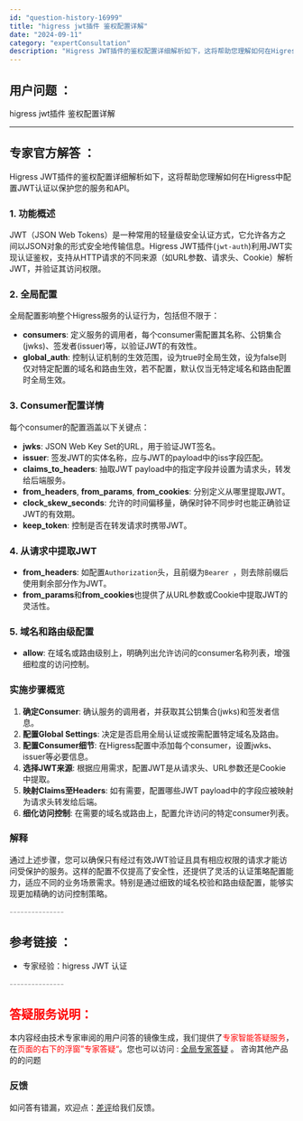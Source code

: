 ```yaml
---
id: "question-history-16999"
title: "higress jwt插件 鉴权配置详解"
date: "2024-09-11"
category: "expertConsultation"
description: "Higress JWT插件的鉴权配置详细解析如下，这将帮助您理解如何在Higress中配置JWT认证以保护您的服务和API。### 1. 功能概述JWT（JSON Web Tokens）是一种常用的轻量级安全认证方式，它允许各方之间以JSON对象的形式安全地传输信息。Higress JWT插件(`j"
---
```


## 用户问题 ： 
 higress jwt插件 鉴权配置详解  

---------------
## 专家官方解答 ：

Higress JWT插件的鉴权配置详细解析如下，这将帮助您理解如何在Higress中配置JWT认证以保护您的服务和API。

### 1. 功能概述
JWT（JSON Web Tokens）是一种常用的轻量级安全认证方式，它允许各方之间以JSON对象的形式安全地传输信息。Higress JWT插件(`jwt-auth`)利用JWT实现认证鉴权，支持从HTTP请求的不同来源（如URL参数、请求头、Cookie）解析JWT，并验证其访问权限。

### 2. 全局配置
全局配置影响整个Higress服务的认证行为，包括但不限于：

- **consumers**: 定义服务的调用者，每个consumer需配置其名称、公钥集合(jwks)、签发者(issuer)等，以验证JWT的有效性。
- **global_auth**: 控制认证机制的生效范围，设为true时全局生效，设为false则仅对特定配置的域名和路由生效，若不配置，默认仅当无特定域名和路由配置时全局生效。

### 3. Consumer配置详情
每个consumer的配置涵盖以下关键点：
- **jwks**: JSON Web Key Set的URL，用于验证JWT签名。
- **issuer**: 签发JWT的实体名称，应与JWT的payload中的iss字段匹配。
- **claims_to_headers**: 抽取JWT payload中的指定字段并设置为请求头，转发给后端服务。
- **from_headers**, **from_params**, **from_cookies**: 分别定义从哪里提取JWT。
- **clock_skew_seconds**: 允许的时间偏移量，确保时钟不同步时也能正确验证JWT的有效期。
- **keep_token**: 控制是否在转发请求时携带JWT。

### 4. 从请求中提取JWT
- **from_headers**: 如配置`Authorization`头，且前缀为`Bearer `，则去除前缀后使用剩余部分作为JWT。
- **from_params**和**from_cookies**也提供了从URL参数或Cookie中提取JWT的灵活性。

### 5. 域名和路由级配置
- **allow**: 在域名或路由级别上，明确列出允许访问的consumer名称列表，增强细粒度的访问控制。

### 实施步骤概览
1. **确定Consumer**: 确认服务的调用者，并获取其公钥集合(jwks)和签发者信息。
2. **配置Global Settings**: 决定是否启用全局认证或按需配置特定域名及路由。
3. **配置Consumer细节**: 在Higress配置中添加每个consumer，设置jwks、issuer等必要信息。
4. **选择JWT来源**: 根据应用需求，配置JWT是从请求头、URL参数还是Cookie中提取。
5. **映射Claims至Headers**: 如有需要，配置哪些JWT payload中的字段应被映射为请求头转发给后端。
6. **细化访问控制**: 在需要的域名或路由上，配置允许访问的特定consumer列表。

### 解释
通过上述步骤，您可以确保只有经过有效JWT验证且具有相应权限的请求才能访问受保护的服务。这样的配置不仅提高了安全性，还提供了灵活的认证策略配置能力，适应不同的业务场景需求。特别是通过细致的域名校验和路由级配置，能够实现更加精确的访问控制策略。


<font color="#949494">---------------</font> 


## 参考链接 ：

* 专家经验：higress JWT 认证 


 <font color="#949494">---------------</font> 
 


## <font color="#FF0000">答疑服务说明：</font> 

本内容经由技术专家审阅的用户问答的镜像生成，我们提供了<font color="#FF0000">专家智能答疑服务</font>，在<font color="#FF0000">页面的右下的浮窗”专家答疑“</font>。您也可以访问 : [全局专家答疑](https://answer.opensource.alibaba.com/docs/intro) 。 咨询其他产品的的问题

### 反馈
如问答有错漏，欢迎点：[差评](https://ai.nacos.io/user/feedbackByEnhancerGradePOJOID?enhancerGradePOJOId=17008)给我们反馈。
